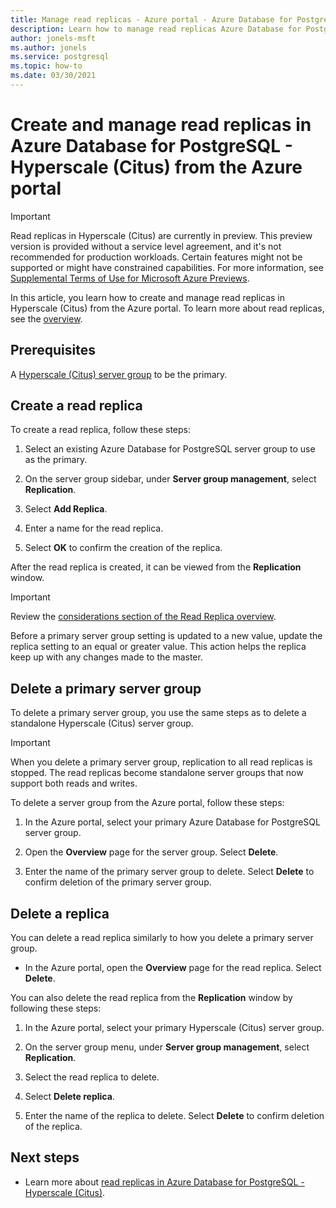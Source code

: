 ```yaml
---
title: Manage read replicas - Azure portal - Azure Database for PostgreSQL - Hyperscale (Citus)
description: Learn how to manage read replicas Azure Database for PostgreSQL - Hyperscale (Citus) from the Azure portal.
author: jonels-msft
ms.author: jonels
ms.service: postgresql
ms.topic: how-to
ms.date: 03/30/2021
---
```


# Create and manage read replicas in Azure Database for PostgreSQL - Hyperscale (Citus) from the Azure portal

> [!IMPORTANT]
> Read replicas in Hyperscale (Citus) are currently in preview. This preview
> version is provided without a service level agreement, and it's not
> recommended for production workloads. Certain features might not be supported
> or might have constrained capabilities.  For more information, see
> [Supplemental Terms of Use for Microsoft Azure
> Previews](https://azure.microsoft.com/support/legal/preview-supplemental-terms/).

In this article, you learn how to create and manage read replicas in Hyperscale
(Citus) from the Azure portal. To learn more about read replicas, see the
[overview](concepts-hyperscale-read-replicas.md).


## Prerequisites

A [Hyperscale (Citus) server group](quickstart-create-hyperscale-portal.md) to
be the primary.

## Create a read replica

To create a read replica, follow these steps:

1. Select an existing Azure Database for PostgreSQL server group to use as the
   primary. 

2. On the server group sidebar, under **Server group management**, select
   **Replication**.

3. Select **Add Replica**.

4. Enter a name for the read replica. 

5. Select **OK** to confirm the creation of the replica.

After the read replica is created, it can be viewed from the **Replication** window.

> [!IMPORTANT]
>
> Review the [considerations section of the Read Replica
> overview](concepts-hyperscale-read-replicas.md#considerations).
>
> Before a primary server group setting is updated to a new value, update the
> replica setting to an equal or greater value. This action helps the replica
> keep up with any changes made to the master.

## Delete a primary server group

To delete a primary server group, you use the same steps as to delete a
standalone Hyperscale (Citus) server group. 

> [!IMPORTANT]
>
> When you delete a primary server group, replication to all read replicas is
> stopped. The read replicas become standalone server groups that now support
> both reads and writes.

To delete a server group from the Azure portal, follow these steps:

1. In the Azure portal, select your primary Azure Database for PostgreSQL
   server group.

2. Open the **Overview** page for the server group. Select **Delete**.
 
3. Enter the name of the primary server group to delete. Select **Delete** to
   confirm deletion of the primary server group.
 

## Delete a replica

You can delete a read replica similarly to how you delete a primary server
group.

- In the Azure portal, open the **Overview** page for the read replica. Select
  **Delete**.
 
You can also delete the read replica from the **Replication** window by
following these steps:

1. In the Azure portal, select your primary Hyperscale (Citus) server group.

2. On the server group menu, under **Server group management**, select
   **Replication**.

3. Select the read replica to delete.
 
4. Select **Delete replica**.
 
5. Enter the name of the replica to delete. Select **Delete** to confirm
   deletion of the replica.

## Next steps

* Learn more about [read replicas in Azure Database for
  PostgreSQL - Hyperscale (Citus)](concepts-hyperscale-read-replicas.md).
